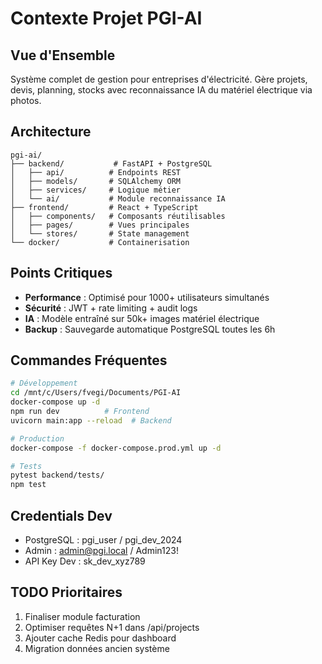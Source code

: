 # Contexte Projet PGI-AI

## Vue d'Ensemble
Système complet de gestion pour entreprises d'électricité. Gère projets, devis, planning, stocks avec reconnaissance IA du matériel électrique via photos.

## Architecture
```
pgi-ai/
├── backend/           # FastAPI + PostgreSQL
│   ├── api/          # Endpoints REST
│   ├── models/       # SQLAlchemy ORM
│   ├── services/     # Logique métier
│   └── ai/           # Module reconnaissance IA
├── frontend/         # React + TypeScript
│   ├── components/   # Composants réutilisables
│   ├── pages/        # Vues principales
│   └── stores/       # State management
└── docker/           # Containerisation
```

## Points Critiques
- **Performance** : Optimisé pour 1000+ utilisateurs simultanés
- **Sécurité** : JWT + rate limiting + audit logs
- **IA** : Modèle entraîné sur 50k+ images matériel électrique
- **Backup** : Sauvegarde automatique PostgreSQL toutes les 6h

## Commandes Fréquentes
```bash
# Développement
cd /mnt/c/Users/fvegi/Documents/PGI-AI
docker-compose up -d
npm run dev          # Frontend
uvicorn main:app --reload  # Backend

# Production
docker-compose -f docker-compose.prod.yml up -d

# Tests
pytest backend/tests/
npm test
```

## Credentials Dev
- PostgreSQL : pgi_user / pgi_dev_2024
- Admin : admin@pgi.local / Admin123!
- API Key Dev : sk_dev_xyz789

## TODO Prioritaires
1. Finaliser module facturation
2. Optimiser requêtes N+1 dans /api/projects
3. Ajouter cache Redis pour dashboard
4. Migration données ancien système